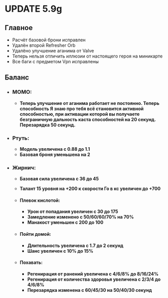 # UPDATE 5.9g

## Главное

* Расчёт базовой брони исправлен
* Удалён второй Refresher Orb
* Удалёно улучшение аганима от Valve
* Теперь нельзя отличить иллюзии от настоящего героя на миникарте
* Все баги с предметом Vpn исправлены

## Баланс

* ### МОМО:
  * **Теперь улучшение от аганима работает не постоянно. Теперь способность Я знаю про тебя всё становится активной способностью, при активации которой вы получаете безграничную дальность каста способностей на 20 секунд. Перезарядка 50 секунд.**

* ### Ртуть:
  * **Модель увеличена с 0.88 до 1.1**
  * **Базовая броня уменьшена на 2**

* ### Жирнич:
  * **Базовая сила увеличена с 36 до 45**
  * **Талант 15 уровня на +200 к скорости Го в кс увеличен до +700**

  
  * #### Плевок кислотой: 
    * **Урон от попадания увеличен с 30 до 175**
    * **Замедление изменено с 50/60/60/70% на 70%**
    * **Манакост уменьшен с 200 до 100**

  * #### Пойти домой: 
    * **Длительность увеличена с 1.7 до 2 секунд**
    * **Шанс увеличен с 10% до 15%**
    
  * #### Похавать: 
    * **Регенирация от ранений увеличена с 4/6/8% до 8/16/24%**
    * **Регенирация от количества здоровья увеличена с 2/3/4 до 4/6/8%**
    * **Перезарядка изменена с 60/45/30 на 50/40/30 секунд**
